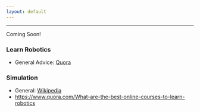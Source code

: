 ```yaml
---
layout: default
---
```

* * *
Coming Soon!
### Learn Robotics
- General Advice: [Quora](https://www.quora.com/What-are-the-best-online-courses-to-learn-robotics)

### Simulation
- General: [Wikipedia](https://en.wikipedia.org/wiki/Robotics_simulator)
- https://www.quora.com/What-are-the-best-online-courses-to-learn-robotics



